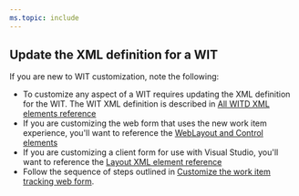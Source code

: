 ```yaml
---
ms.topic: include
---
```




<a id="update-xml-wit"></a>
## Update the XML definition for a WIT 
If you are new to WIT customization, note the following: 
 
- To customize any aspect of a WIT requires updating the XML definition for the WIT. The WIT XML definition is described in [All WITD XML elements reference](../reference/xml/all-witd-xml-elements-reference.md)   
- If you are customizing the web form that uses the new work item experience, you'll want to reference the [WebLayout and Control elements](../reference/xml/weblayout-xml-elements.md)  
- If you are customizing a client form for use with Visual Studio, you'll want to reference the [Layout XML element reference](../reference/xml/layout-xml-element-reference.md) 
- Follow the sequence of steps outlined in [Customize the work item tracking web form](../reference/customize-wit-form.md).